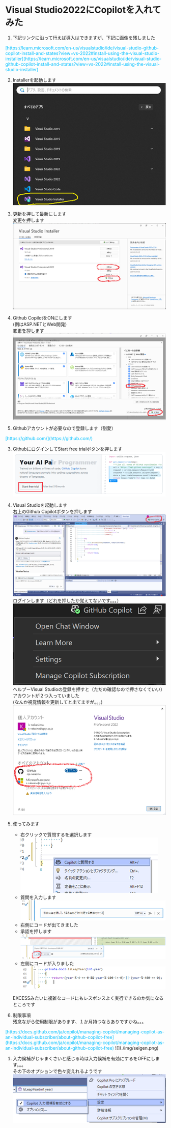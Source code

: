 # Visual Studio2022にCopilotを入れてみた

1. 下記リンクに沿って行えば導入はできますが、下記に画像を残しました<br>
<font color="DeepSkyBlue">
[https://learn.microsoft.com/en-us/visualstudio/ide/visual-studio-github-copilot-install-and-states?view=vs-2022#install-using-the-visual-studio-installer](https://learn.microsoft.com/en-us/visualstudio/ide/visual-studio-github-copilot-install-and-states?view=vs-2022#install-using-the-visual-studio-installer)
</font>

2. Installerを起動します<br>
![](./img/installer.png)<br>

1. 更新を押して最新にします<br>
   変更を押します<br>
![](./img/installer2.png)<br>

1. Github CopilotをONにします<br>
   (例はASP.NETとWeb開発)<br>
   変更を押します<br>
![](./img/installer3.png)<br>

1. Githubアカウントが必要なので登録します（割愛）<br>
<font color="DeepSkyBlue">
[https://github.com/](https://github.com/)
</font>

3. GithubにログインしてStart free trialボタンを押します<br>
![](./img/github.png)<br>
   
1. Visual Studioを起動します<br>
   右上のGithub Copilotボタンを押します<br>
![](./img/visualstudio.png)<br>
   ログインします（どれを押したか覚えてないです。。。）<br>
 ![](./img/login.png)<br>
  ヘルプ－Visual Studioの登録を押すと（ただの確認なので押さなくていい）アカウントが２つ入っていました<br>
  (なんか視覚情報を更新してと出てますが。。。)<br>
 ![](./img/acount.png)<br>

1. 使ってみます<br>
   * 右クリックで質問するを選択します<br>
![](./img/do.png)<br>
   * 質問を入力します<br>
![](./img/do2.png)<br>
   * 右側にコードが出てきました<br>
   * 承認を押します<br>
![](./img/do3.png)<br>
   * 左側にコードが入りました<br>
![](./img/do4.png)<br>

   EXCESSみたいに複雑なコードにもレスポンスよく実行できるのか気になるところです<br>

1. 制限事項<br>
   残念ながら使用制限があります、１か月持つならありですかね。。。<br>
<font color="DeepSkyBlue">
[https://docs.github.com/ja/copilot/managing-copilot/managing-copilot-as-an-individual-subscriber/about-github-copilot-free](https://docs.github.com/ja/copilot/managing-copilot/managing-copilot-as-an-individual-subscriber/about-github-copilot-free)
</font>
![](./img/seigen.png)<br>

1. 入力候補がじゃまくさいと感じる時は入力候補を有効にするをOFFにします。。。<br>
   その下のオプションで色々変えれるようです<br>
![](./img/jyama.png)
 